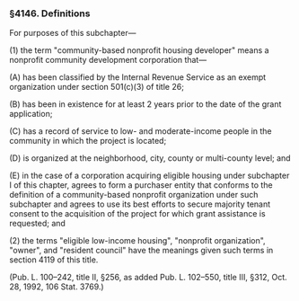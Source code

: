 ### §4146. Definitions ###

For purposes of this subchapter—

(1) the term "community-based nonprofit housing developer" means a nonprofit community development corporation that—

(A) has been classified by the Internal Revenue Service as an exempt organization under section 501(c)(3) of title 26;

(B) has been in existence for at least 2 years prior to the date of the grant application;

(C) has a record of service to low- and moderate-income people in the community in which the project is located;

(D) is organized at the neighborhood, city, county or multi-county level; and

(E) in the case of a corporation acquiring eligible housing under subchapter I of this chapter, agrees to form a purchaser entity that conforms to the definition of a community-based nonprofit organization under such subchapter and agrees to use its best efforts to secure majority tenant consent to the acquisition of the project for which grant assistance is requested; and

(2) the terms "eligible low-income housing", "nonprofit organization", "owner", and "resident council" have the meanings given such terms in section 4119 of this title.

(Pub. L. 100–242, title II, §256, as added Pub. L. 102–550, title III, §312, Oct. 28, 1992, 106 Stat. 3769.)